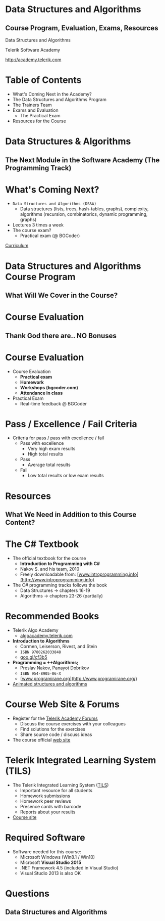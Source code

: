 <!-- section start -->
<!-- attr: { id:'title', class:'slide-title', hasScriptWrapper:true } -->
# Data Structures and Algorithms
## Course Program, Evaluation, Exams, Resources

<div class="signature">
    <p class="signature-course">Data Structures and Algorithms</p>
    <p class="signature-initiative">Telerik Software Academy</p>
    <a href="http://academy.telerik.com" class="signature-link">http://academy.telerik.com</a>
</div>

<!-- section start -->
<!-- attr: { id:'table-of-contents' } -->
# Table of Contents
- What's Coming Next in the Academy?
- The Data Structures and Algorithms Program
- The Trainers Team
- Exams and Evaluation
  - The Practical Exam
- Resources for the Course

<!-- section start -->
<!-- attr: { class:'slide-section', id:'coming-next' } -->
# Data Structures & Algorithms
## The Next Module in the Software Academy (The Programming Track)

<!-- attr: { hasScriptWrapper:true, style:'font-size:0.9em' } -->
# What's Coming Next?
- `Data Structures and Algorithms (DS&A)`
  - Data structures (lists, trees, hash-tables, graphs), complexity, algorithms (recursion, combinatorics, dynamic programming, graphs)
- Lectures 3 times a week
- The course exam?
  - Practical exam (@ BGCoder)

[Curriculum](http://academy.telerik.com/academy/curriculum-detailed)

<!-- section start -->
<!-- attr: {class: 'slide-section', id: 'databases-program'} -->
# Data Structures and Algorithms Course Program
## What Will We Cover in the Course?

<!-- section start -->
<!-- attr: {id: 'evaluation', class: 'slide-section'} -->
# Course Evaluation
## Thank God there are.. NO Bonuses

<!-- attr: { style:'font-size:0.9em' } -->
# Course Evaluation
- Course Evaluation
  - **Practical exam**
  - **Homework**
  - **Workshops (bgcoder.com)**
  - **Attendance in class**
- Practical Exam
  - Real-time feedback @ BGCoder

# Pass / Excellence / Fail Criteria
- Criteria for pass / pass with excellence / fail
  - Pass with excellence
    - Very high exam results
    - High total results
  - Pass
    - Average total results
  - Fail
    - Low total results or low exam results

<!-- section start -->
<!-- attr: { id:'resources', class:'slide-section' } -->
# Resources
## What We Need in Addition to this Course Content?

# The C# Textbook
- The official textbook for the course
  - **Introduction to Programming with C#**
  - Nakov S. and his team, 2010
  - Freely downloadable from: [www.introprogramming.info](http://www.introprogramming.info)
- The C# programming tracks follows the book
  - Data Structures &rarr; chapters 16-19
  - Algorithms &rarr; chapters 23-26 (partially)

<!-- attr: { style:'font-size:0.9em' } -->
# Recommended Books
- Telerik Algo Academy
  - [algoacademy.telerik.com](http://academy.telerik.com/algoacademy/home)
- **Introduction to Algorithms**
  - Cormen, Leiserson, Rivest, and Stein
  - `ISBN 9780262033848`
  - [goo.gl/cf3b5](http://goo.gl/cf3b5)
- **Programming = ++Algorithms;**
  - Preslav Nakov, Panayot Dobrikov
  - `ISBN 954-8905-06-X`
  - [www.programirane.org](http://www.programirane.org/)
- [Animated structures and algorithms](http://www.comp.nus.edu.sg/~stevenha/visualization/index.html)

# Course Web Site & Forums
- Register for the [Telerik Academy Forums](https://telerikacademy.com/Forum/Category/15/data-structures-algorithms)
  - Discuss the course exercises with your colleagues
  - Find solutions for the exercises
  - Share source code / discuss ideas
- The course official [web site](http://academy.telerik.com/student-courses/programming/data-structures-algorithms)

# Telerik Integrated Learning System (TILS)
- The Telerik Integrated Learning System ([TILS](https://www.telerikacademy.com))
  - Important resource for all students
  - Homework submissions
  - Homework peer reviews
  - Presence cards with barcode
  - Reports about your results
- [Course site](https://telerikacademy.com/Courses/Courses/Details/399)

# Required Software
- Software needed for this course:
  - Microsoft Windows (Win8.1 / Win10)
  - Microsoft **Visual Studio 2015**
  - .NET Framework 4.5 (included in Visual Studio)
  - Visual Studio 2013 is also OK

<!-- section start -->
<!-- attr: { id:'questions', class:'slide-section' } -->
# Questions
## Data Structures and Algorithms
